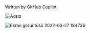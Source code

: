 Written by GitHub Copilot

![Adsız](https://user-images.githubusercontent.com/96916049/160289644-1c7a2245-e5d4-4374-aeed-c7ae1cba0076.png)

![Ekran görüntüsü 2022-03-27 184736](https://user-images.githubusercontent.com/96916049/160289652-a2533b57-7e49-42d9-a1c2-8eb4b9b0136e.png)
